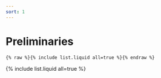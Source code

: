 ```yaml
---
sort: 1
---
```


# Preliminaries

```
{% raw %}{% include list.liquid all=true %}{% endraw %}
```

{% include list.liquid all=true %}
